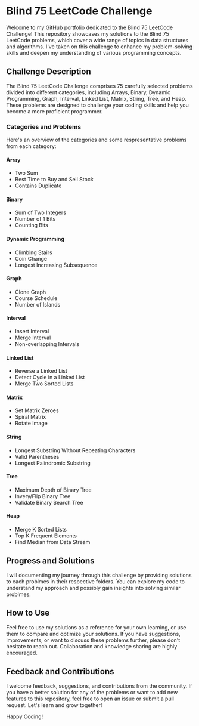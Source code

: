 # Blind 75 LeetCode Challenge 
Welcome to my GitHub portfolio dedicated to the Blind 75 LeetCode Challenge! This repository showcases my solutions to the Blind 75 LeetCode problems, which cover a wide range of topics in data structures and algorithms. I've taken on this challenge to enhance my problem-solving skills and deepen my understanding of various programming concepts.  

## Challenge Description  
The Blind 75 LeetCode Challenge comprises 75 carefully selected problems divided into different categories, including Arrays, Binary, Dynamic Programming, Graph, Interval, Linked List, Matrix, String, Tree, and Heap. These problems are designed to challenge your coding skills and help you become a more proficient programmer.  

### Categories and Problems
Here's an overview of the categories and some respresentative problems from each category:  
#### Array
* Two Sum
* Best Time to Buy and Sell Stock
* Contains Duplicate

#### Binary
* Sum of Two Integers
* Number of 1 Bits
* Counting Bits

#### Dynamic Programming
* Climbing Stairs
* Coin Change
* Longest Increasing Subsequence

#### Graph
* Clone Graph
* Course Schedule
* Number of Islands

#### Interval
* Insert Interval
* Merge Interval
* Non-overlapping Intervals

#### Linked List
* Reverse a Linked List
* Detect Cycle in a Linked List
* Merge Two Sorted Lists

#### Matrix
* Set Matrix Zeroes
* Spiral Matrix
* Rotate Image

#### String
* Longest Substring Without Repeating Characters
* Valid Parentheses
* Longest Palindromic Substring

#### Tree
* Maximum Depth of Binary Tree
* Invery/Flip Binary Tree
* Validate Binary Search Tree

#### Heap
* Merge K Sorted Lists
* Top K Frequent Elements
* Find Median from Data Stream

## Progress and Solutions
I will documenting my journey through this challenge by providing solutions to each problmes in their respective folders. You can explore my code to understand my approach and possibly gain insights into solving similar problmes.

## How to Use  
Feel free to use my solutions as a reference for your own learning, or use them to compare and optimize your solutions. If you have suggestions, improvements, or want to discuss these problems further, please don't hesitate to reach out. Collaboration and knowledge sharing are highly encouraged. 

## Feedback and Contributions
I welcome feedback, suggestions, and contributions from the community. If you have a better solution for any of the problems or want to add new features to this repository, feel free to open an issue or submit a pull request. Let's learn and grow together!

Happy Coding!
